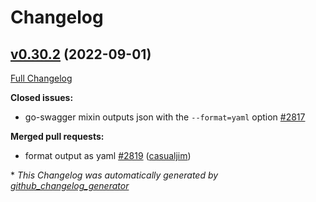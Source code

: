 # Changelog

## [v0.30.2](https://github.com/babbage88/go-swagger/tree/v0.30.2) (2022-09-01)

[Full Changelog](https://github.com/babbage88/go-swagger/compare/v0.30.1...v0.30.2)

**Closed issues:**

- go-swagger mixin outputs json with the `--format=yaml` option [\#2817](https://github.com/babbage88/go-swagger/issues/2817)

**Merged pull requests:**

- format output as yaml [\#2819](https://github.com/babbage88/go-swagger/pull/2819) ([casualjim](https://github.com/casualjim))



\* *This Changelog was automatically generated by [github_changelog_generator](https://github.com/github-changelog-generator/github-changelog-generator)*

